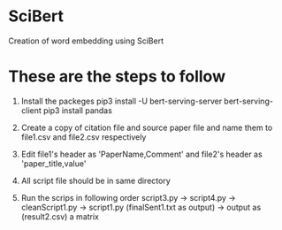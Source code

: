 # SciBert
Creation of word embedding using SciBert

# These are the steps to follow
1. Install the packeges
    pip3 install -U bert-serving-server bert-serving-client
    pip3 install pandas
    
2. Create a copy of citation file and source paper file and name them to file1.csv and file2.csv respectively

3. Edit file1's header as 'PaperName,Comment' and file2's header as 'paper_title,value'

4. All script file should be in same directory

5. Run the scrips in following order
    script3.py -> script4.py -> cleanScript1.py -> script1.py (finalSent1.txt as output) -> output as (result2.csv) a matrix
